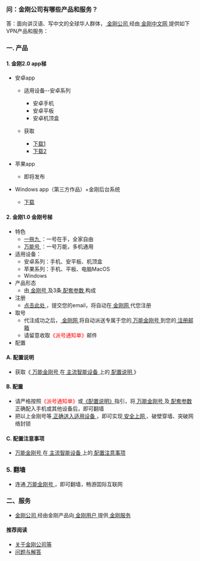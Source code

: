 ### 问：金刚公司有哪些产品和服务？

答：面向讲汉语、写中文的全球华人群体，[ 金刚公司 ](https://a2zitpro.github.io/web/金刚公司)经由[ 金刚中文网 ](https://a2zitpro.github.io/web/金刚中文网)提供如下VPN产品和服务：

### 一. 产品
#### 1. 金刚2.0 app梯
- 安卓app
  - 适用设备--安卓系列
    - 安卓手机
    - 安卓平板
    - 安卓机顶盒

  - 获取
    - [下载1](https://github.com/a2zitpro/client/releases/download/latest/app-prod-release.apk)
    - [下载2](https://myfasttrack.org/midman/dl_an_1358.php)

- 苹果app
  - 即将发布

- Windows app（第三方作品）+金刚后台系统
  - [下载](https://a2zitpro.github.io/web/win)

#### 2. 金刚1.0 金刚号梯
- 特色
  - [ 一拖九 ](https://a2zitpro.github.io/web/一拖九)：一号在手，全家自由
  - [ 万能号 ](https://a2zitpro.github.io/web/万能金刚号)：一号万能，多机通用
- 适用设备：
  - 安卓系列：手机、安平板、机顶盒
  - 苹果系列：手机、平板、电脑MacOS
  - Windows
- 产品形态
  - 由[ 金刚号 ](https://a2zitpro.github.io/web/)及3条[ 配套参数 ](https://a2zitpro.github.io/web/)构成
- 注册
  - [ 点击此处 ](https://a2zitpro.github.io/web/l2_reg)，提交您的email，将自动在[ 金刚网 ](https://a2zitpro.github.io/web/金刚中文网)代您注册
- 取号
  - 代注成功之后，[ 金刚网 ](https://a2zitpro.github.io/web/)将自动派送专属于您的[ 万能金刚号 ](https://a2zitpro.github.io/web/万能金刚号)到您的[ 注册邮箱 ](https://a2zitpro.github.io/web/)
  - 请留意收取<font color="Red">《派号通知单》</font>邮件
- 配置
#### A. 配置说明
- 获取《[ 万能金刚号 ](https://a2zitpro.github.io/web/万能金刚号)在[ 主流智能设备 ](https://a2zitpro.github.io/web/万能金刚号)上的[ 配置说明 ](https://a2zitpro.github.io/web/配置说明)》
#### B. 配置
- 请严格按照<font color="Red">《派号通知单》</font>或[《配置说明》](https://a2zitpro.github.io/web/配置说明)指引，将[ 万能金刚号 ](https://a2zitpro.github.io/web/万能金刚号) 及[ 配套参数 ](https://a2zitpro.github.io/web/金刚号的配套参数)正确配入手机或其他设备后，即可翻墙
- 把以上金刚号等[ 正确送入适用设备 ](https://a2zitpro.github.io/web/配置说明)，即可实现[ 安全上网 ](https://a2zitpro.github.io/web/金刚产品与服务的价值)、破壁穿墙、突破网络封锁

#### C. 配置注意事项

- [ 万能金刚号 ](https://a2zitpro.github.io/web/万能金刚号)在[ 主流智能设备 ](https://a2zitpro.github.io/web/万能金刚号)上的[ 配置注意事项 ](https://a2zitpro.github.io/web/配置注意事项)

### 5. 翻墙

- 连通[ 万能金刚号 ](https://a2zitpro.github.io/web/万能金刚号)，即可翻墙，畅游囯际互联网




### 二、服务
- [ 金刚公司 ](https://a2zitpro.github.io/web/)经由金刚产品向[ 金刚用户 ](https://a2zitpro.github.io/web/)提供[ 金刚服务 ](https://a2zitpro.github.io/web/金刚服务)

#### 推荐阅读
- [关于金刚公司等](https://a2zitpro.github.io/web/列表-关于金刚公司及相关问题)
- [问题与解答](https://a2zitpro.github.io/web/列表-问题与解答)
